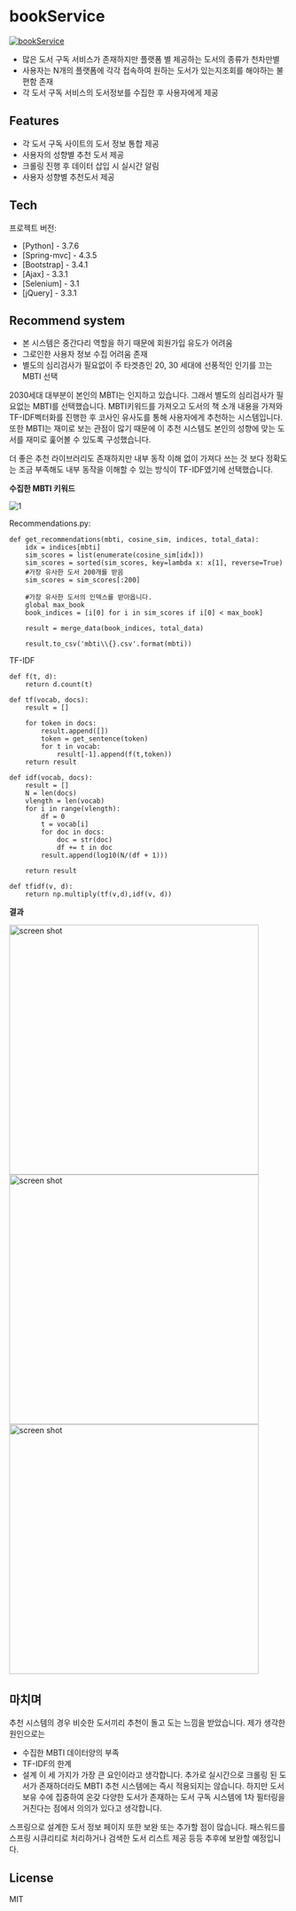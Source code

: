 # bookService


[![bookService](https://img.youtube.com/vi/p55YEyQ-RiQ/0.jpg)](https://www.youtube.com/watch?v=p55YEyQ-RiQ)

 - 많은 도서 구독 서비스가 존재하지만 플랫폼 별 제공하는 도서의 종류가 천차만별 
 - 사용자는 N개의 플랫폼에 각각 접속하여 원하는 도서가 있는지조회를 해야하는 불편함 존재
 - 각 도서 구독 서비스의 도서정보를 수집한 후 사용자에게 제공

## Features

- 각 도서 구독 사이트의 도서 정보 통합 제공
- 사용자의 성향별 추천 도서 제공
- 크롤링 진행 후 데이터 삽입 시 실시간 알림
- 사용자 성향별 추천도서 제공

## Tech

프로젝트 버전:

- [Python] - 3.7.6
- [Spring-mvc] - 4.3.5
- [Bootstrap] - 3.4.1
- [Ajax] - 3.3.1
- [Selenium] - 3.1
- [jQuery] - 3.3.1


## Recommend system
- 본 시스템은 중간다리 역할을 하기 때문에 회원가입 유도가 어려움
- 그로인한 사용자 정보 수집 어려움 존재
- 별도의 심리검사가 필요없이 주 타겟층인 20, 30 세대에 선풍적인 인기를 끄는 MBTI 선택

2030세대 대부분이 본인의 MBTI는 인지하고 있습니다. 그래서 별도의 심리검사가 필요없는 MBTI를
선택했습니다. MBTI키워드를 가져오고 도서의 책 소개 내용을 가져와 TF-IDF벡터화를 진행한 후 코사인
유사도를 통해 사용자에게 추천하는 시스템입니다. 또한 MBTI는 재미로 보는 관점이 많기 때문에 
이 추천 시스템도 본인의 성향에 맞는 도서를 재미로 훑어볼 수 있도록 구성했습니다.

더 좋은 추천 라이브러리도 존재하지만 내부 동작 이해 없이 가져다 쓰는 것 보다 정확도는 조금
부족해도 내부 동작을 이해할 수 있는 방식이 TF-IDF였기에 선택했습니다.



**수집한 MBTI 키워드**

![1](https://user-images.githubusercontent.com/62234293/110897024-06ca5100-8340-11eb-9b53-b4b8593fd9c5.PNG)



Recommendations.py:

```
def get_recommendations(mbti, cosine_sim, indices, total_data):
    idx = indices[mbti]
    sim_scores = list(enumerate(cosine_sim[idx]))
    sim_scores = sorted(sim_scores, key=lambda x: x[1], reverse=True)
    #가장 유사한 도서 200개를 받음
    sim_scores = sim_scores[:200]

    #가장 유사한 도서의 인덱스를 받아옵니다.
    global max_book
    book_indices = [i[0] for i in sim_scores if i[0] < max_book]

    result = merge_data(book_indices, total_data)

    result.to_csv('mbti\\{}.csv'.format(mbti))
```
TF-IDF
```
def f(t, d):
    return d.count(t)

def tf(vocab, docs):
    result = []

    for token in docs:
        result.append([])
        token = get_sentence(token)
        for t in vocab:
            result[-1].append(f(t,token))
    return result

def idf(vocab, docs):
    result = []
    N = len(docs)
    vlength = len(vocab)
    for i in range(vlength):
        df = 0
        t = vocab[i]
        for doc in docs:
            doc = str(doc)
            df += t in doc
        result.append(log10(N/(df + 1)))

    return result

def tfidf(v, d):
    return np.multiply(tf(v,d),idf(v, d))
```


**결과**

<img width="450" alt="screen shot" src="https://user-images.githubusercontent.com/62234293/110897683-375eba80-8341-11eb-80d0-d6e2e8b91701.PNG">

<img width="450" alt="screen shot" src="https://user-images.githubusercontent.com/62234293/110897685-39287e00-8341-11eb-8d37-f9ecc20d30c6.PNG">

<img width="450" alt="screen shot" src="https://user-images.githubusercontent.com/62234293/110897855-8e648f80-8341-11eb-8892-05764aeff277.PNG">



## 마치며

추천 시스템의 경우 비슷한 도서끼리 추천이 돌고 도는 느낌을 받았습니다. 제가 생각한 원인으로는
- 수집한 MBTI 데이터양의 부족
- TF-IDF의 한계
- 설계
이 세 가지가 가장 큰 요인이라고 생각합니다. 추가로 실시간으로 크롤링 된 도서가 존재하더라도 MBTI 추천 시스템에는 즉시 적용되지는 않습니다.
하지만 도서 보유 수에 집중하여 온갖 다양한 도서가 존재하는 도서 구독 시스템에 1차 필터링을 거친다는 점에서
의의가 있다고 생각합니다.


스프링으로 설계한 도서 정보 페이지 또한 보완 또는 추가할 점이 많습니다. 패스워드를 스프링 시큐리티로 처리하거나 검색한 도서 리스트 제공 등등
추후에 보완할 예정입니다.

## License
MIT
